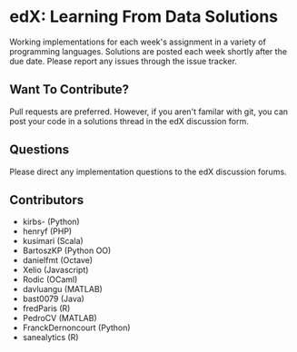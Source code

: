 edX: Learning From Data Solutions
================================
Working implementations for each week's assignment in a variety of programming languages. Solutions are posted each week shortly after the due date. Please report any issues through the issue tracker.

Want To Contribute?
----------
Pull requests are preferred. However, if you aren't familar with git, you can post your code in a solutions thread in the edX discussion form.

Questions
-----------
Please direct any implementation questions to the edX discussion forums.

Contributors
-----------
* kirbs- (Python)
* henryf (PHP)
* kusimari (Scala)
* BartoszKP (Python OO)
* danielfmt (Octave)
* Xelio (Javascript)
* Rodic (OCaml)
* davluangu (MATLAB)
* bast0079 (Java)
* fredParis (R)
* PedroCV (MATLAB)
* FranckDernoncourt (Python)
* sanealytics (R)